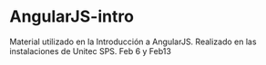 # AngularJS-intro
Material utilizado en la Introducción a AngularJS. Realizado en las instalaciones de Unitec SPS. Feb 6 y Feb13
